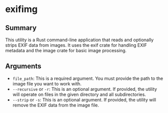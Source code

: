 # exifimg

## Summary

This utility is a Rust command-line application that reads and optionally strips EXIF data from images. It uses the exif crate for handling EXIF metadata and the image crate for basic image processing.

## Arguments

- `file_path`: This is a required argument. You must provide the path to the image file you want to work with.
- `--recursive` or `-r`: This is an optional argument. If provided, the utility will operate on files in the given directory and all subdirectories.
- `--strip` or `-s`: This is an optional argument. If provided, the utility will remove the EXIF data from the image file.
